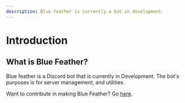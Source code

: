 ```yaml
---
description: Blue feather is currently a bot in development.
---
```


# Introduction

## What is Blue Feather?

Blue feather is a Discord bot that is currently in Development. The bot's purposes is for server management, and utilities.

Want to contribute in making Blue Feather? Go [here](main/contribute.md).



